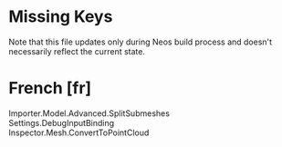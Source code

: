 # Missing Keys
Note that this file updates only during Neos build process and doesn't necessarily reflect the current state.

# French [fr]
Importer.Model.Advanced.SplitSubmeshes  
Settings.DebugInputBinding  
Inspector.Mesh.ConvertToPointCloud  

